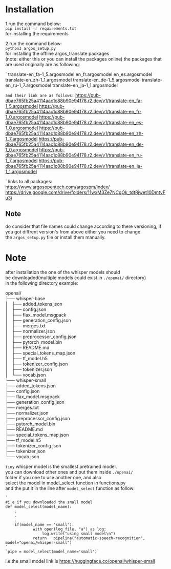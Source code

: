# Installation
1.run the command below:  
`pip install -r requirements.txt`  
for installing the requirements  

2.run the command below:  
`python3 argos_setup.py`   
for installing the offline argos_translate packages  
(note: either this or you can install the packages online)
the packages that are used originally are as following:


`
translate-en_fa-1_5.argosmodel
en_fr.argosmodel
en_es.argosmodel
translate-en_zh-1_1.argosmodel
translate-en_de-1_5.argosmodel
translate-en_ru-1_7.argosmodel
translate-en_ja-1_1.argosmodel


`
and their link are as follows:
`
https://pub-dbae765fb25a4114aac1c88b90e94178.r2.dev/v1/translate-en_fa-1_5.argosmodel
https://pub-dbae765fb25a4114aac1c88b90e94178.r2.dev/v1/translate-en_fr-1_0.argosmodel
https://pub-dbae765fb25a4114aac1c88b90e94178.r2.dev/v1/translate-en_es-1_0.argosmodel
https://pub-dbae765fb25a4114aac1c88b90e94178.r2.dev/v1/translate-en_zh-1_7.argosmodel
https://pub-dbae765fb25a4114aac1c88b90e94178.r2.dev/v1/translate-en_de-1_0.argosmodel
https://pub-dbae765fb25a4114aac1c88b90e94178.r2.dev/v1/translate-en_ru-1_7.argosmodel
https://pub-dbae765fb25a4114aac1c88b90e94178.r2.dev/v1/translate-en_ja-1_1.argosmodel

`
links to all packages:  
https://www.argosopentech.com/argospm/index/
https://drive.google.com/drive/folders/11wxM3Ze7NCgOk_tdtRjwet10DmtvFu3i

## Note
do consider that file names could change according to there versioning, 
if you got diffrent version's from above either you need to change   
the `argos_setup.py` file or install them manually. 


# Note
after installation the one of the whisper models should  
be downloaded(multiple models could exist in `./openai/` directory)  
in the following directory example:  
  
openai/  
├── whisper-base  
│   ├── added_tokens.json  
│   ├── config.json  
│   ├── flax_model.msgpack  
│   ├── generation_config.json  
│   ├── merges.txt  
│   ├── normalizer.json  
│   ├── preprocessor_config.json  
│   ├── pytorch_model.bin  
│   ├── README.md  
│   ├── special_tokens_map.json  
│   ├── tf_model.h5  
│   ├── tokenizer_config.json  
│   ├── tokenizer.json  
│   └── vocab.json  
└── whisper-small  
    ├── added_tokens.json  
    ├── config.json  
    ├── flax_model.msgpack  
    ├── generation_config.json  
    ├── merges.txt  
    ├── normalizer.json  
    ├── preprocessor_config.json  
    ├── pytorch_model.bin  
    ├── README.md  
    ├── special_tokens_map.json  
    ├── tf_model.h5  
    ├── tokenizer_config.json  
    ├── tokenizer.json  
    └── vocab.json  
 
`tiny` whisper model is the smallest pretrained model.    
you can download other ones and put them inside `./openai/`  
folder if you one to use another one, and also   
select the model in model_select function in functions.py  
and the put it in the line after `model_select` function as follow:
      
	`
	#i.e if you downloaded the small model
	def model_select(model_name):
		.
		.
		.
	 	if(model_name == 'small'):
        		with open(log_file, "a") as log:
            		log.write("using small model\n")
        		return   pipeline("automatic-speech-recognition", model="openai/whisper-small")
  	`
  	`pipe = model_select(model_name='small')`  
i.e the small model link is https://huggingface.co/openai/whisper-small

